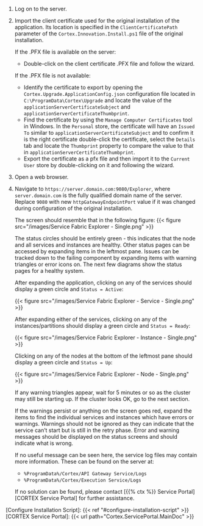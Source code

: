 1. Log on to the server.
1. Import the client certificate used for the original installation of the application. Its location is specified in the `ClientCertificatePath` parameter of the `Cortex.Innovation.Install.ps1` file of the original installation.

    If the .PFX file is available on the server:
    * Double-click on the client certificate .PFX file and follow the wizard.

    If the .PFX file is not available:
    * Identify the certificate to export by opening the `Cortex.Upgrade.ApplicationConfig.json` configuration file located in `C:\ProgramData\Cortex\Upgrade` and locate the value of the `applicationServerCertificateSubject` and `applicationServerCertificateThumbprint`.
    * Find the certificate by using the `Manage Computer Certificates` tool in Windows.  In the `Personal` store, the certificate will have an `Issued To` similar to `applicationServerCertificateSubject` and to confirm it is the right certificate double-click the certificate, select the `Details` tab and locate the `Thumbprint` property to compare the value to that in `applicationServerCertificateThumbprint`.
    * Export the certificate as a pfx file and then import it to the `Current User` store by double-clicking on it and following the wizard.
1. Open a web browser.
1. Navigate to `https://server.domain.com:9080/Explorer`, where `server.domain.com` is the fully qualified domain name of the server. Replace `9080` with new `httpGatewayEndpointPort` value if it was changed during configuration of the original installation.

    The screen should resemble that in the following figure:
    {{< figure src="/images/Service Fabric Explorer - Single.png" >}}

    The status circles should be entirely green - this indicates that the node and all services and instances are healthy. Other status pages can be accessed by expanding items in the leftmost pane. Issues can be tracked down to the failing component by expanding items with warning triangles or error icons on. The next few diagrams show the status pages for a healthy system.

    After expanding the application, clicking on any of the services should display a green circle and `Status = Active`:

    {{< figure src="/images/Service Fabric Explorer - Service - Single.png" >}}

    After expanding either of the services, clicking on any of the instances/partitions should display a green circle and `Status = Ready`:

    {{< figure src="/images/Service Fabric Explorer - Instance - Single.png" >}}

    Clicking on any of the nodes at the bottom of the leftmost pane should display a green circle and `Status = Up`:

    {{< figure src="/images/Service Fabric Explorer - Node - Single.png" >}}

    If any warning triangles appear, wait for 5 minutes or so as the cluster may still be starting up. If the cluster looks OK, go to the next section.

    If the warnings persist or anything on the screen goes red, expand the items to find the individual services and instances which have errors or warnings. Warnings should not be ignored as they can indicate that the service can’t start but is still in the retry phase. Error and warning messages should be displayed on the status screens and should indicate what is wrong.

    If no useful message can be seen here, the service log files may contain more information. These can be found on the server at:

    * `%ProgramData%/Cortex/API Gateway Service/Logs`
    * `%ProgramData%/Cortex/Execution Service/Logs`

    If no solution can be found, please contact [{{% ctx %}} Service Portal][CORTEX Service Portal] for further assistance.

[Configure Installation Script]:  {{< ref "#configure-installation-script" >}}
[CORTEX Service Portal]: {{< url path="Cortex.ServicePortal.MainDoc" >}}
